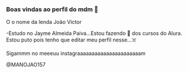 ### Boas vindas ao perfil do mdm 🐐

O o nome da lenda João Victor

-Estudo no Jayme Almeida Paiva...Estou fazendo 💩 dos cursos do Alura.
Estou puto pois tenho que editar meu perfil nesse...☠️

Sigammm no meeeuu instagraaaaaaaaaaaaaaaaaaaaaam

@MANOJAO157


